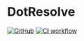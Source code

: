 # DotResolve

[![GitHub](https://img.shields.io/github/license/aetos382/DotResolve)](https://github.com/aetos382/DotResolve/blob/master/LICENSE "Apache-2.0")
[![CI workflow](https://github.com/aetos382/DotResolve/actions/workflows/CI.yaml/badge.svg)](https://github.com/aetos382/DotResolve/actions/workflows/CI.yaml)
